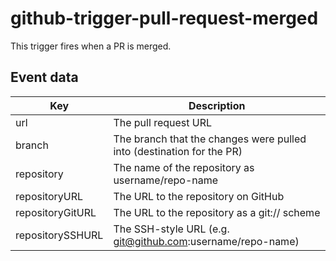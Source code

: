 # github-trigger-pull-request-merged

This trigger fires when a PR is merged.

## Event data

| Key              | Description                                                           |
|------------------|-----------------------------------------------------------------------|
| url              | The pull request URL                                                  |
| branch           | The branch that the changes were pulled into (destination for the PR) |
| repository       | The name of the repository as username/repo-name                      |
| repositoryURL    | The URL to the repository on GitHub                                   |
| repositoryGitURL | The URL to the repository as a git:// scheme                          |
| repositorySSHURL | The SSH-style URL (e.g. git@github.com:username/repo-name)            |